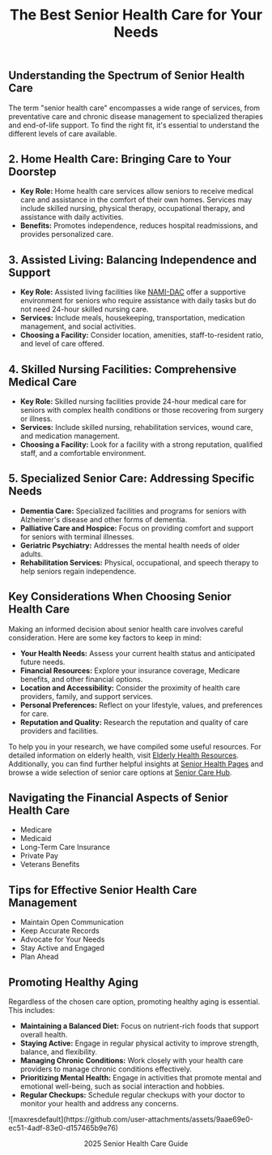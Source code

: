 <!DOCTYPE html>
<html lang="en">
<head>
    <meta charset="UTF-8">
    <meta name="viewport" content="width=device-width, initial-scale=1.0">
    <meta name="description" content="Discover comprehensive senior health care options tailored to your individual needs. Explore resources and find the perfect support for healthy aging.">
    <meta name="keywords" content="senior health care, elderly care, aging well, senior living, home care, assisted living, geriatric care, health resources seniors">
</head>
<body>
    <header>
      <h1>The Best Senior Health Care for Your Needs</h1>
    </header>
            <h2>Understanding the Spectrum of Senior Health Care</h2>
        <p>The term "senior health care" encompasses a wide range of services, from preventative care and chronic disease management to specialized therapies and end-of-life support. To find the right fit, it's essential to understand the different levels of care available.</p>
<h2>2. Home Health Care: Bringing Care to Your Doorstep</h2>
        <ul>
            <li><strong>Key Role:</strong> Home health care services allow seniors to receive medical care and assistance in the comfort of their own homes. Services may include skilled nursing, physical therapy, occupational therapy, and assistance with daily activities.</li>
            <li><strong>Benefits:</strong> Promotes independence, reduces hospital readmissions, and provides personalized care.</li>
        </ul>
        <h2>3. Assisted Living: Balancing Independence and Support</h2>
        <ul>
            <li><strong>Key Role:</strong> Assisted living facilities like <a href="https://nami-dac.org/">NAMI-DAC</a> offer a supportive environment for seniors who require assistance with daily tasks but do not need 24-hour skilled nursing care.</li>
            <li><strong>Services:</strong> Include meals, housekeeping, transportation, medication management, and social activities.</li>
            <li><strong>Choosing a Facility:</strong> Consider location, amenities, staff-to-resident ratio, and level of care offered.</li>
        </ul>
<h2>4. Skilled Nursing Facilities: Comprehensive Medical Care</h2>
        <ul>
            <li><strong>Key Role:</strong> Skilled nursing facilities provide 24-hour medical care for seniors with complex health conditions or those recovering from surgery or illness.</li>
            <li><strong>Services:</strong> Include skilled nursing, rehabilitation services, wound care, and medication management.</li>
            <li><strong>Choosing a Facility:</strong> Look for a facility with a strong reputation, qualified staff, and a comfortable environment.</li>
        </ul>
<h2>5. Specialized Senior Care: Addressing Specific Needs</h2>
        <ul>
            <li><strong>Dementia Care:</strong> Specialized facilities and programs for seniors with Alzheimer's disease and other forms of dementia.</li>
            <li><strong>Palliative Care and Hospice:</strong> Focus on providing comfort and support for seniors with terminal illnesses.</li>
            <li><strong>Geriatric Psychiatry:</strong> Addresses the mental health needs of older adults.</li>
            <li><strong>Rehabilitation Services:</strong> Physical, occupational, and speech therapy to help seniors regain independence.</li>
        </ul>
<h2>Key Considerations When Choosing Senior Health Care</h2>
            <p>Making an informed decision about senior health care involves careful consideration. Here are some key factors to keep in mind:</p>
            <ul>
                <li><strong>Your Health Needs:</strong> Assess your current health status and anticipated future needs.</li>
                <li><strong>Financial Resources:</strong> Explore your insurance coverage, Medicare benefits, and other financial options.</li>
                <li><strong>Location and Accessibility:</strong> Consider the proximity of health care providers, family, and support services.</li>
                <li><strong>Personal Preferences:</strong> Reflect on your lifestyle, values, and preferences for care.</li>
                <li><strong>Reputation and Quality:</strong> Research the reputation and quality of care providers and facilities.</li>
            </ul>
            <p>To help you in your research, we have compiled some useful resources. For detailed information on elderly health, visit <a href="https://eldery-health.netlify.app/" rel="dofollow">Elderly Health Resources</a>. Additionally, you can find further helpful insights at <a href="https://senior-health.pages.dev/" rel="dofollow">Senior Health Pages</a> and browse a wide selection of senior care options at <a href="https://seniorcarehub.w3spaces.com/" rel="dofollow">Senior Care Hub</a>.</p>
<h2>Navigating the Financial Aspects of Senior Health Care</h2>
        <ul>
            <li>Medicare</li>
            <li>Medicaid</li>
            <li>Long-Term Care Insurance</li>
            <li>Private Pay</li>
            <li>Veterans Benefits</li>
        </ul>
<h2>Tips for Effective Senior Health Care Management</h2>
        <ul>
            <li>Maintain Open Communication</li>
            <li>Keep Accurate Records</li>
            <li>Advocate for Your Needs</li>
            <li>Stay Active and Engaged</li>
            <li>Plan Ahead</li>
        </ul>
            <h2>Promoting Healthy Aging</h2>
            <p>Regardless of the chosen care option, promoting healthy aging is essential. This includes:</p>
            <ul>
                <li><strong>Maintaining a Balanced Diet:</strong> Focus on nutrient-rich foods that support overall health.</li>
                <li><strong>Staying Active:</strong> Engage in regular physical activity to improve strength, balance, and flexibility.</li>
                <li><strong>Managing Chronic Conditions:</strong> Work closely with your health care providers to manage chronic conditions effectively.</li>
                <li><strong>Prioritizing Mental Health:</strong> Engage in activities that promote mental and emotional well-being, such as social interaction and hobbies.</li>
                <li><strong>Regular Checkups:</strong> Schedule regular checkups with your doctor to monitor your health and address any concerns.</li>
            </ul>
    ![maxresdefault](https://github.com/user-attachments/assets/9aae69e0-ec51-4adf-83e0-d157465b9e76)
    </main>
    <footer>
        <p><center>2025 Senior Health Care Guide</center></p>
    </footer>
</body>
</html>
